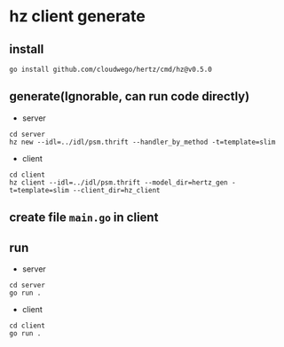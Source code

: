 # hz client generate

## install
```
go install github.com/cloudwego/hertz/cmd/hz@v0.5.0
```

## generate(Ignorable, can run code directly)
- server<br>
```
cd server
hz new --idl=../idl/psm.thrift --handler_by_method -t=template=slim
```
- client<br>
```
cd client
hz client --idl=../idl/psm.thrift --model_dir=hertz_gen -t=template=slim --client_dir=hz_client
```

## create file `main.go` in client

## run
- server<br>
```
cd server
go run .
```

- client<br>
```
cd client
go run .
```
